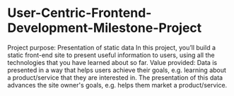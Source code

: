# User-Centric-Frontend-Development-Milestone-Project
Project purpose: Presentation of static data In this project, you’ll build a static front-end site to present useful information to users, using all the technologies that you have learned about so far.  Value provided: Data is presented in a way that helps users achieve their goals, e.g. learning about a product/service that they are interested in. The presentation of this data advances the site owner's goals, e.g. helps them market a product/service.
